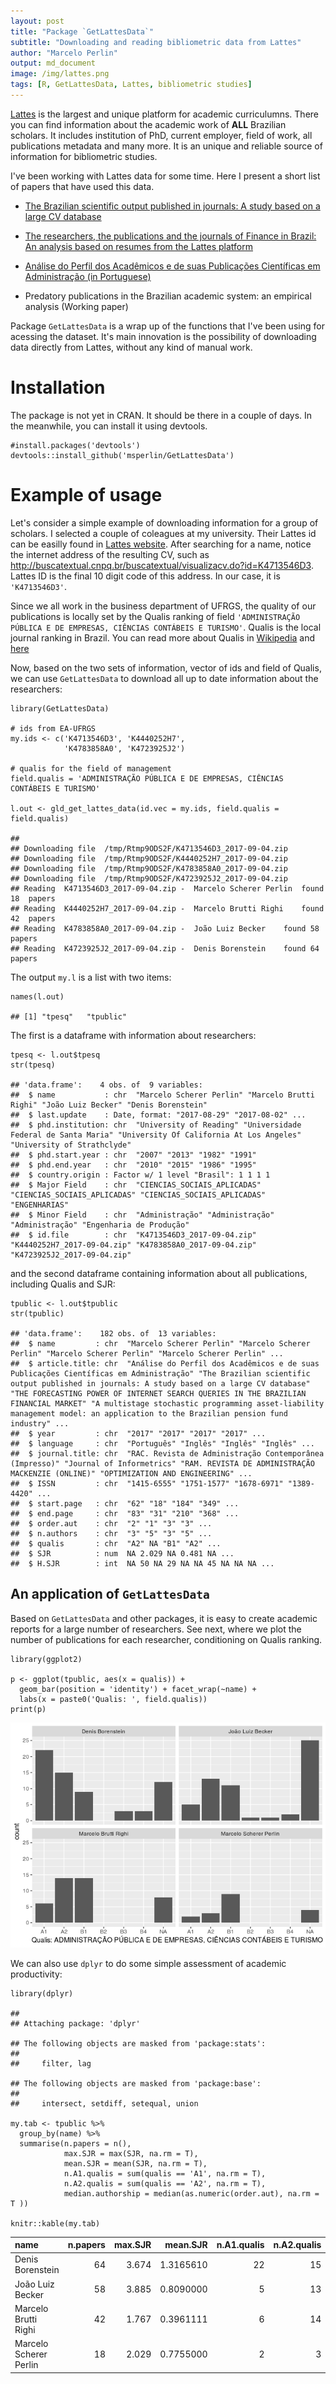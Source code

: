 ```yaml
---
layout: post
title: "Package `GetLattesData`"
subtitle: "Downloading and reading bibliometric data from Lattes"
author: "Marcelo Perlin"
output: md_document
image: /img/lattes.png
tags: [R, GetLattesData, Lattes, bibliometric studies]
---
```


[Lattes](http://lattes.cnpq.br/) is the largest and unique platform for
academic curriculumns. There you can find information about the academic
work of **ALL** Brazilian scholars. It includes institution of PhD,
current employer, field of work, all publications metadata and many
more. It is an unique and reliable source of information for
bibliometric studies.

I've been working with Lattes data for some time. Here I present a short
list of papers that have used this data.

-   [The Brazilian scientific output published in journals: A study
    based on a large CV
    database](http://www.sciencedirect.com/science/article/pii/S1751157716301559)

-   [The researchers, the publications and the journals of Finance in
    Brazil: An analysis based on resumes from the Lattes
    platform](http://bibliotecadigital.fgv.br/ojs/index.php/rbfin/article/view/47157)

-   [Análise do Perfil dos Acadêmicos e de suas Publicações Científicas
    em Administração (in
    Portuguese)](http://www.scielo.br/scielo.php?script=sci_arttext&pid=S1415-65552017000100062)

-   Predatory publications in the Brazilian academic system: an
    empirical analysis (Working paper)

Package `GetLattesData` is a wrap up of the functions that I've been
using for acessing the dataset. It's main innovation is the possibility
of downloading data directly from Lattes, without any kind of manual
work.

Installation
============

The package is not yet in CRAN. It should be there in a couple of days.
In the meanwhile, you can install it using devtools.

    #install.packages('devtools')
    devtools::install_github('msperlin/GetLattesData')

Example of usage
================

Let's consider a simple example of downloading information for a group
of scholars. I selected a couple of coleagues at my university. Their
Lattes id can be easilly found in [Lattes
website](http://lattes.cnpq.br/). After searching for a name, notice the
internet address of the resulting CV, such as
<http://buscatextual.cnpq.br/buscatextual/visualizacv.do?id=K4713546D3>.
Lattes ID is the final 10 digit code of this address. In our case, it is
`'K4713546D3'`.

Since we all work in the business department of UFRGS, the quality of
our publications is locally set by the Qualis ranking of field
`'ADMINISTRAÇÃO PÚBLICA E DE EMPRESAS, CIÊNCIAS CONTÁBEIS E TURISMO'`.
Qualis is the local journal ranking in Brazil. You can read more about
Qualis in [Wikipedia](https://en.wikipedia.org/wiki/Qualis_(CAPES)) and
[here](http://www.sciencedirect.com/science/article/pii/S1751157716301559)

Now, based on the two sets of information, vector of ids and field of
Qualis, we can use `GetLattesData` to download all up to date
information about the researchers:

    library(GetLattesData)

    # ids from EA-UFRGS
    my.ids <- c('K4713546D3', 'K4440252H7', 
                'K4783858A0', 'K4723925J2')

    # qualis for the field of management
    field.qualis = 'ADMINISTRAÇÃO PÚBLICA E DE EMPRESAS, CIÊNCIAS CONTÁBEIS E TURISMO'

    l.out <- gld_get_lattes_data(id.vec = my.ids, field.qualis = field.qualis)

    ## 
    ## Downloading file  /tmp/Rtmp9ODS2F/K4713546D3_2017-09-04.zip
    ## Downloading file  /tmp/Rtmp9ODS2F/K4440252H7_2017-09-04.zip
    ## Downloading file  /tmp/Rtmp9ODS2F/K4783858A0_2017-09-04.zip
    ## Downloading file  /tmp/Rtmp9ODS2F/K4723925J2_2017-09-04.zip
    ## Reading  K4713546D3_2017-09-04.zip -  Marcelo Scherer Perlin  found 18  papers
    ## Reading  K4440252H7_2017-09-04.zip -  Marcelo Brutti Righi    found 42  papers
    ## Reading  K4783858A0_2017-09-04.zip -  João Luiz Becker    found 58  papers
    ## Reading  K4723925J2_2017-09-04.zip -  Denis Borenstein    found 64  papers

The output `my.l` is a list with two items:

    names(l.out)

    ## [1] "tpesq"   "tpublic"

The first is a dataframe with information about researchers:

    tpesq <- l.out$tpesq
    str(tpesq)

    ## 'data.frame':    4 obs. of  9 variables:
    ##  $ name           : chr  "Marcelo Scherer Perlin" "Marcelo Brutti Righi" "João Luiz Becker" "Denis Borenstein"
    ##  $ last.update    : Date, format: "2017-08-29" "2017-08-02" ...
    ##  $ phd.institution: chr  "University of Reading" "Universidade Federal de Santa Maria" "University Of California At Los Angeles" "University of Strathclyde"
    ##  $ phd.start.year : chr  "2007" "2013" "1982" "1991"
    ##  $ phd.end.year   : chr  "2010" "2015" "1986" "1995"
    ##  $ country.origin : Factor w/ 1 level "Brasil": 1 1 1 1
    ##  $ Major Field    : chr  "CIENCIAS_SOCIAIS_APLICADAS" "CIENCIAS_SOCIAIS_APLICADAS" "CIENCIAS_SOCIAIS_APLICADAS" "ENGENHARIAS"
    ##  $ Minor Field    : chr  "Administração" "Administração" "Administração" "Engenharia de Produção"
    ##  $ id.file        : chr  "K4713546D3_2017-09-04.zip" "K4440252H7_2017-09-04.zip" "K4783858A0_2017-09-04.zip" "K4723925J2_2017-09-04.zip"

and the second dataframe containing information about all publications,
including Qualis and SJR:

    tpublic <- l.out$tpublic
    str(tpublic)

    ## 'data.frame':    182 obs. of  13 variables:
    ##  $ name         : chr  "Marcelo Scherer Perlin" "Marcelo Scherer Perlin" "Marcelo Scherer Perlin" "Marcelo Scherer Perlin" ...
    ##  $ article.title: chr  "Análise do Perfil dos Acadêmicos e de suas Publicações Científicas em Administração" "The Brazilian scientific output published in journals: A study based on a large CV database" "THE FORECASTING POWER OF INTERNET SEARCH QUERIES IN THE BRAZILIAN FINANCIAL MARKET" "A multistage stochastic programming asset-liability management model: an application to the Brazilian pension fund industry" ...
    ##  $ year         : chr  "2017" "2017" "2017" "2017" ...
    ##  $ language     : chr  "Português" "Inglês" "Inglês" "Inglês" ...
    ##  $ journal.title: chr  "RAC. Revista de Administração Contemporânea (Impresso)" "Journal of Informetrics" "RAM. REVISTA DE ADMINISTRAÇÃO MACKENZIE (ONLINE)" "OPTIMIZATION AND ENGINEERING" ...
    ##  $ ISSN         : chr  "1415-6555" "1751-1577" "1678-6971" "1389-4420" ...
    ##  $ start.page   : chr  "62" "18" "184" "349" ...
    ##  $ end.page     : chr  "83" "31" "210" "368" ...
    ##  $ order.aut    : chr  "2" "1" "3" "3" ...
    ##  $ n.authors    : chr  "3" "5" "3" "5" ...
    ##  $ qualis       : chr  "A2" NA "B1" "A2" ...
    ##  $ SJR          : num  NA 2.029 NA 0.481 NA ...
    ##  $ H.SJR        : int  NA 50 NA 29 NA NA 45 NA NA NA ...

An application of `GetLattesData`
---------------------------------

Based on `GetLattesData` and other packages, it is easy to create
academic reports for a large number of researchers. See next, where we
plot the number of publications for each researcher, conditioning on
Qualis ranking.

    library(ggplot2)

    p <- ggplot(tpublic, aes(x = qualis)) +
      geom_bar(position = 'identity') + facet_wrap(~name) +
      labs(x = paste0('Qualis: ', field.qualis))
    print(p)

![](/img/2017-09-04-Package-GetLattesData_files/figure-markdown_strict/unnamed-chunk-5-1.png)

We can also use `dplyr` to do some simple assessment of academic
productivity:

    library(dplyr)

    ## 
    ## Attaching package: 'dplyr'

    ## The following objects are masked from 'package:stats':
    ## 
    ##     filter, lag

    ## The following objects are masked from 'package:base':
    ## 
    ##     intersect, setdiff, setequal, union

    my.tab <- tpublic %>%
      group_by(name) %>%
      summarise(n.papers = n(),
                max.SJR = max(SJR, na.rm = T),
                mean.SJR = mean(SJR, na.rm = T),
                n.A1.qualis = sum(qualis == 'A1', na.rm = T),
                n.A2.qualis = sum(qualis == 'A2', na.rm = T),
                median.authorship = median(as.numeric(order.aut), na.rm = T ))

    knitr::kable(my.tab)

<table>
<thead>
<tr class="header">
<th align="left">name</th>
<th align="right">n.papers</th>
<th align="right">max.SJR</th>
<th align="right">mean.SJR</th>
<th align="right">n.A1.qualis</th>
<th align="right">n.A2.qualis</th>
<th align="right">median.authorship</th>
</tr>
</thead>
<tbody>
<tr class="odd">
<td align="left">Denis Borenstein</td>
<td align="right">64</td>
<td align="right">3.674</td>
<td align="right">1.3165610</td>
<td align="right">22</td>
<td align="right">15</td>
<td align="right">2</td>
</tr>
<tr class="even">
<td align="left">João Luiz Becker</td>
<td align="right">58</td>
<td align="right">3.885</td>
<td align="right">0.8090000</td>
<td align="right">5</td>
<td align="right">13</td>
<td align="right">2</td>
</tr>
<tr class="odd">
<td align="left">Marcelo Brutti Righi</td>
<td align="right">42</td>
<td align="right">1.767</td>
<td align="right">0.3961111</td>
<td align="right">6</td>
<td align="right">14</td>
<td align="right">1</td>
</tr>
<tr class="even">
<td align="left">Marcelo Scherer Perlin</td>
<td align="right">18</td>
<td align="right">2.029</td>
<td align="right">0.7755000</td>
<td align="right">2</td>
<td align="right">3</td>
<td align="right">1</td>
</tr>
</tbody>
</table>
